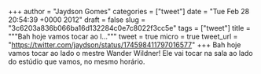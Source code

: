 
+++
author = "Jaydson Gomes"
categories = ["tweet"]
date = "Tue Feb 28 20:54:39 +0000 2012"
draft = false
slug = "3c6203a836b066ba16d132284c0e7c8022f3cc5e"
tags = ["tweet"]
title = """Bah hoje vamos tocar ao l..."""
tweet = true
micro = true
tweet_url = "https://twitter.com/jaydson/status/174598411797016577"
+++
Bah hoje vamos tocar ao lado o mestre Wander Wildner! Ele vai tocar na sala ao lado do estúdio que vamos, no mesmo horário.
